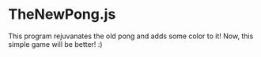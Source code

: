 # TheNewPong.js
This program rejuvanates the old pong and adds some color to it! Now, this simple game will be better!
:)
